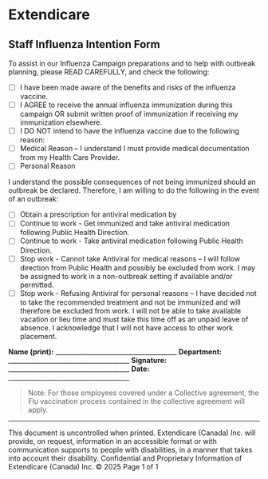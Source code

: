 # Extendicare
## Staff Influenza Intention Form

To assist in our Influenza Campaign preparations and to help with outbreak planning, please READ CAREFULLY, and check the following:

- [ ] I have been made aware of the benefits and risks of the influenza vaccine.
- [ ] I AGREE to receive the annual influenza immunization during this campaign OR submit written proof of immunization if receiving my immunization elsewhere.
- [ ] I DO NOT intend to have the influenza vaccine due to the following reason:
- [ ] Medical Reason – I understand I must provide medical documentation from my Health Care Provider.
- [ ] Personal Reason

I understand the possible consequences of not being immunized should an outbreak be declared. Therefore, I am willing to do the following in the event of an outbreak:

- [ ] Obtain a prescription for antiviral medication by
- [ ] Continue to work - Get immunized and take antiviral medication following Public Health Direction.
- [ ] Continue to work - Take antiviral medication following Public Health Direction.
- [ ] Stop work - Cannot take Antiviral for medical reasons – I will follow direction from Public Health and possibly be excluded from work. I may be assigned to work in a non-outbreak setting if available and/or permitted.
- [ ] Stop work - Refusing Antiviral for personal reasons – I have decided not to take the recommended treatment and not be immunized and will therefore be excluded from work. I will not be able to take available vacation or lieu time and must take this time off as an unpaid leave of absence. I acknowledge that I will not have access to other work placement.

**Name (print):** ______________________________________
**Department:** ______________________________________
**Signature:** ______________________________________
**Date:** ______________________________________

> Note: For those employees covered under a Collective agreement, the Flu vaccination process contained in the collective agreement will apply.

----

This document is uncontrolled when printed.
Extendicare (Canada) Inc. will provide, on request, information in an accessible format or with communication supports to people with disabilities, in a manner that takes into account their disability. Confidential and Proprietary Information of Extendicare (Canada) Inc. © 2025
Page 1 of 1